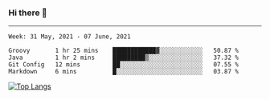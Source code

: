 ### Hi there 👋
---
<!--START_SECTION:waka-->
```text
Week: 31 May, 2021 - 07 June, 2021

Groovy       1 hr 25 mins    ████████████▓░░░░░░░░░░░░   50.87 % 
Java         1 hr 2 mins     █████████▒░░░░░░░░░░░░░░░   37.32 % 
Git Config   12 mins         ██░░░░░░░░░░░░░░░░░░░░░░░   07.55 % 
Markdown     6 mins          █░░░░░░░░░░░░░░░░░░░░░░░░   03.87 % 
```
<!--END_SECTION:waka-->

[![Top Langs](https://github-readme-stats.vercel.app/api/top-langs/?username=HyunAh-iia&layout=compact)](https://github.com/anuraghazra/github-readme-stats)
<!--
**HyunAh-iia/HyunAh-iia** is a ✨ _special_ ✨ repository because its `README.md` (this file) appears on your GitHub profile.

Here are some ideas to get you started:

- 🔭 I’m currently working on ...
- 🌱 I’m currently learning ...
- 👯 I’m looking to collaborate on ...
- 🤔 I’m looking for help with ...
- 💬 Ask me about ...
- 📫 How to reach me: ...
- 😄 Pronouns: ...
- ⚡ Fun fact: ...
-->
